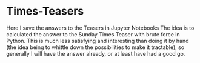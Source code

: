 # Times-Teasers
Here I save the answers to the Teasers in Jupyter Notebooks
The idea is to calculated the answer to the Sunday Times Teaser with brute force in Python. This is much less satisfying and interesting than doing it by hand (the idea being to whittle down the possibilities to make it tractable), so generally I will have the answer already, or at least have had a good go.
